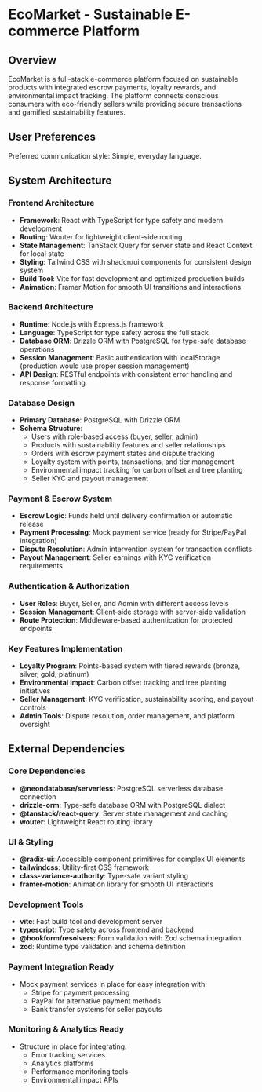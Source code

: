 # EcoMarket - Sustainable E-commerce Platform

## Overview

EcoMarket is a full-stack e-commerce platform focused on sustainable products with integrated escrow payments, loyalty rewards, and environmental impact tracking. The platform connects conscious consumers with eco-friendly sellers while providing secure transactions and gamified sustainability features.

## User Preferences

Preferred communication style: Simple, everyday language.

## System Architecture

### Frontend Architecture
- **Framework**: React with TypeScript for type safety and modern development
- **Routing**: Wouter for lightweight client-side routing
- **State Management**: TanStack Query for server state and React Context for local state
- **Styling**: Tailwind CSS with shadcn/ui components for consistent design system
- **Build Tool**: Vite for fast development and optimized production builds
- **Animation**: Framer Motion for smooth UI transitions and interactions

### Backend Architecture
- **Runtime**: Node.js with Express.js framework
- **Language**: TypeScript for type safety across the full stack
- **Database ORM**: Drizzle ORM with PostgreSQL for type-safe database operations
- **Session Management**: Basic authentication with localStorage (production would use proper session management)
- **API Design**: RESTful endpoints with consistent error handling and response formatting

### Database Design
- **Primary Database**: PostgreSQL with Drizzle ORM
- **Schema Structure**: 
  - Users with role-based access (buyer, seller, admin)
  - Products with sustainability features and seller relationships
  - Orders with escrow payment states and dispute tracking
  - Loyalty system with points, transactions, and tier management
  - Environmental impact tracking for carbon offset and tree planting
  - Seller KYC and payout management

### Payment & Escrow System
- **Escrow Logic**: Funds held until delivery confirmation or automatic release
- **Payment Processing**: Mock payment service (ready for Stripe/PayPal integration)
- **Dispute Resolution**: Admin intervention system for transaction conflicts
- **Payout Management**: Seller earnings with KYC verification requirements

### Authentication & Authorization
- **User Roles**: Buyer, Seller, and Admin with different access levels
- **Session Management**: Client-side storage with server-side validation
- **Route Protection**: Middleware-based authentication for protected endpoints

### Key Features Implementation
- **Loyalty Program**: Points-based system with tiered rewards (bronze, silver, gold, platinum)
- **Environmental Impact**: Carbon offset tracking and tree planting initiatives
- **Seller Management**: KYC verification, sustainability scoring, and payout controls
- **Admin Tools**: Dispute resolution, order management, and platform oversight

## External Dependencies

### Core Dependencies
- **@neondatabase/serverless**: PostgreSQL serverless database connection
- **drizzle-orm**: Type-safe database ORM with PostgreSQL dialect
- **@tanstack/react-query**: Server state management and caching
- **wouter**: Lightweight React routing library

### UI & Styling
- **@radix-ui**: Accessible component primitives for complex UI elements
- **tailwindcss**: Utility-first CSS framework
- **class-variance-authority**: Type-safe variant styling
- **framer-motion**: Animation library for smooth UI interactions

### Development Tools
- **vite**: Fast build tool and development server
- **typescript**: Type safety across frontend and backend
- **@hookform/resolvers**: Form validation with Zod schema integration
- **zod**: Runtime type validation and schema definition

### Payment Integration Ready
- Mock payment services in place for easy integration with:
  - Stripe for payment processing
  - PayPal for alternative payment methods
  - Bank transfer systems for seller payouts

### Monitoring & Analytics Ready
- Structure in place for integrating:
  - Error tracking services
  - Analytics platforms
  - Performance monitoring tools
  - Environmental impact APIs